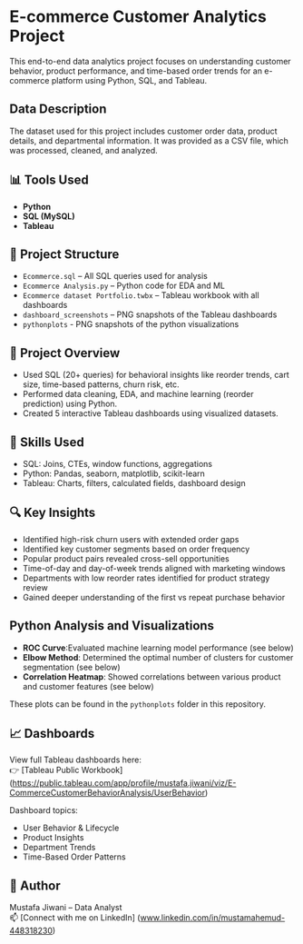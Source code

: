 # E-commerce Customer Analytics Project

This end-to-end data analytics project focuses on understanding customer behavior, product performance, and time-based order trends for an e-commerce platform using Python, SQL, and Tableau.

## Data Description

The dataset used for this project includes customer order data, product details, and departmental information. It was provided as a CSV file, which was processed, cleaned, and analyzed.

## 📊 Tools Used

- **Python**
- **SQL (MySQL)**
- **Tableau**

## 📁 Project Structure

- `Ecommerce.sql` – All SQL queries used for analysis
- `Ecommerce Analysis.py` – Python code for EDA and ML
- `Ecommerce dataset Portfolio.twbx` – Tableau workbook with all dashboards
- `dashboard_screenshots` – PNG snapshots of the Tableau dashboards
- `pythonplots` - PNG snapshots of the python visualizations

## 🚀 Project Overview

- Used SQL (20+ queries) for behavioral insights like reorder trends, cart size, time-based patterns, churn risk, etc.
- Performed data cleaning, EDA, and machine learning (reorder prediction) using Python.
- Created 5 interactive Tableau dashboards using visualized datasets.

## 🧠 Skills Used

- SQL: Joins, CTEs, window functions, aggregations
- Python: Pandas, seaborn, matplotlib, scikit-learn
- Tableau: Charts, filters, calculated fields, dashboard design

## 🔍 Key Insights

- Identified high-risk churn users with extended order gaps
- Identified key customer segments based on order frequency
- Popular product pairs revealed cross-sell opportunities
- Time-of-day and day-of-week trends aligned with marketing windows
- Departments with low reorder rates identified for product strategy review
- Gained deeper understanding of the first vs repeat purchase behavior

## Python Analysis and Visualizations

- **ROC Curve**:Evaluated machine learning model performance (see below)
- **Elbow Method**: Determined the optimal number of clusters for customer segmentation (see below)
- **Correlation Heatmap**: Showed correlations between various product and customer features (see below)

These plots can be found in the `pythonplots` folder in this repository.
  
## 📈 Dashboards

View full Tableau dashboards here:  
👉 [Tableau Public Workbook] (https://public.tableau.com/app/profile/mustafa.jiwani/viz/E-CommerceCustomerBehaviorAnalysis/UserBehavior)

Dashboard topics:
- User Behavior & Lifecycle
- Product Insights
- Department Trends
- Time-Based Order Patterns

## 📌 Author

Mustafa Jiwani – Data Analyst  
📫 [Connect with me on LinkedIn] (www.linkedin.com/in/mustamahemud-448318230)
